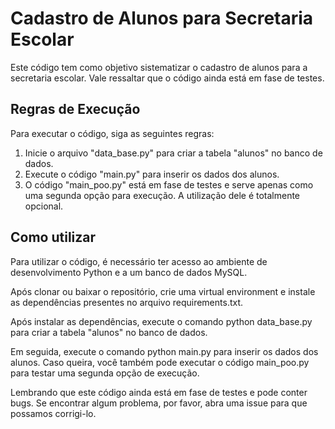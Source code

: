 # Cadastro de Alunos para Secretaria Escolar

Este código tem como objetivo sistematizar o cadastro de alunos para a secretaria escolar.
Vale ressaltar que o código ainda está em fase de testes.

## Regras de Execução  

Para executar o código, siga as seguintes regras:

1. Inicie o arquivo "data_base.py" para criar a tabela "alunos" no banco de dados.
2. Execute o código "main.py" para inserir os dados dos alunos.
3. O código "main_poo.py" está em fase de testes e serve apenas como uma segunda opção para execução. A utilização dele é totalmente opcional.

## Como utilizar

Para utilizar o código, é necessário ter acesso ao ambiente de desenvolvimento Python e a um banco de dados MySQL.

Após clonar ou baixar o repositório, crie uma virtual environment e instale as dependências presentes no arquivo requirements.txt.

Após instalar as dependências, execute o comando python data_base.py para criar a tabela "alunos" no banco de dados.

Em seguida, execute o comando python main.py para inserir os dados dos alunos. Caso queira, você também pode executar o código main_poo.py para testar uma segunda opção de execução.

Lembrando que este código ainda está em fase de testes e pode conter bugs. Se encontrar algum problema, por favor, abra uma issue para que possamos corrigi-lo.
